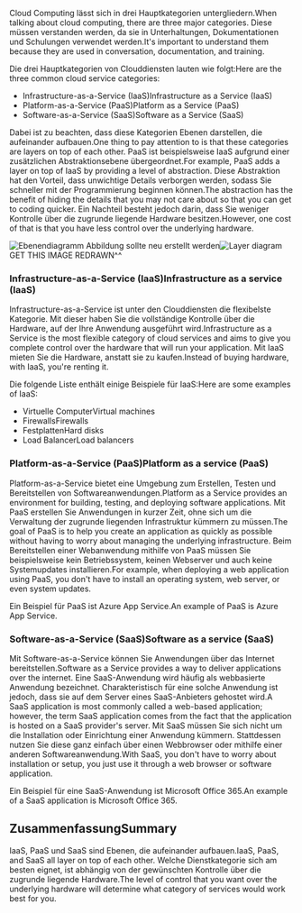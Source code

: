 <span data-ttu-id="60157-101">Cloud Computing lässt sich in drei Hauptkategorien untergliedern.</span><span class="sxs-lookup"><span data-stu-id="60157-101">When talking about cloud computing, there are three major categories.</span></span> <span data-ttu-id="60157-102">Diese müssen verstanden werden, da sie in Unterhaltungen, Dokumentationen und Schulungen verwendet werden.</span><span class="sxs-lookup"><span data-stu-id="60157-102">It's important to understand them because they are used in conversation, documentation, and training.</span></span>

<span data-ttu-id="60157-103">Die drei Hauptkategorien von Clouddiensten lauten wie folgt:</span><span class="sxs-lookup"><span data-stu-id="60157-103">Here are the three common cloud service categories:</span></span>

- <span data-ttu-id="60157-104">Infrastructure-as-a-Service (IaaS)</span><span class="sxs-lookup"><span data-stu-id="60157-104">Infrastructure as a Service (IaaS)</span></span>
- <span data-ttu-id="60157-105">Platform-as-a-Service (PaaS)</span><span class="sxs-lookup"><span data-stu-id="60157-105">Platform as a Service (PaaS)</span></span>
- <span data-ttu-id="60157-106">Software-as-a-Service (SaaS)</span><span class="sxs-lookup"><span data-stu-id="60157-106">Software as a Service (SaaS)</span></span>

<span data-ttu-id="60157-107">Dabei ist zu beachten, dass diese Kategorien Ebenen darstellen, die aufeinander aufbauen.</span><span class="sxs-lookup"><span data-stu-id="60157-107">One thing to pay attention to is that these categories are layers on top of each other.</span></span> <span data-ttu-id="60157-108">PaaS ist beispielsweise IaaS aufgrund einer zusätzlichen Abstraktionsebene übergeordnet.</span><span class="sxs-lookup"><span data-stu-id="60157-108">For example, PaaS adds a layer on top of IaaS by providing a level of abstraction.</span></span> <span data-ttu-id="60157-109">Diese Abstraktion hat den Vorteil, dass unwichtige Details verborgen werden, sodass Sie schneller mit der Programmierung beginnen können.</span><span class="sxs-lookup"><span data-stu-id="60157-109">The abstraction has the benefit of hiding the details that you may not care about so that you can get to coding quicker.</span></span> <span data-ttu-id="60157-110">Ein Nachteil besteht jedoch darin, dass Sie weniger Kontrolle über die zugrunde liegende Hardware besitzen.</span><span class="sxs-lookup"><span data-stu-id="60157-110">However, one cost of that is that you have less control over the underlying hardware.</span></span>

<span data-ttu-id="60157-111">![Ebenendiagramm](../media-drafts/5-layer-diagram.jpg) Abbildung sollte neu erstellt werden</span><span class="sxs-lookup"><span data-stu-id="60157-111">![Layer diagram](../media-drafts/5-layer-diagram.jpg) GET THIS IMAGE REDRAWN^^</span></span>

### <a name="infrastructure-as-a-service-iaas"></a><span data-ttu-id="60157-112">Infrastructure-as-a-Service (IaaS)</span><span class="sxs-lookup"><span data-stu-id="60157-112">Infrastructure as a service (IaaS)</span></span>

<span data-ttu-id="60157-113">Infrastructure-as-a-Service ist unter den Clouddiensten die flexibelste Kategorie. Mit dieser haben Sie die vollständige Kontrolle über die Hardware, auf der Ihre Anwendung ausgeführt wird.</span><span class="sxs-lookup"><span data-stu-id="60157-113">Infrastructure as a Service is the most flexible category of cloud services and aims to give you complete control over the hardware that will run your application.</span></span> <span data-ttu-id="60157-114">Mit IaaS mieten Sie die Hardware, anstatt sie zu kaufen.</span><span class="sxs-lookup"><span data-stu-id="60157-114">Instead of buying hardware, with IaaS, you're renting it.</span></span>

<span data-ttu-id="60157-115">Die folgende Liste enthält einige Beispiele für IaaS:</span><span class="sxs-lookup"><span data-stu-id="60157-115">Here are some examples of IaaS:</span></span>

- <span data-ttu-id="60157-116">Virtuelle Computer</span><span class="sxs-lookup"><span data-stu-id="60157-116">Virtual machines</span></span>
- <span data-ttu-id="60157-117">Firewalls</span><span class="sxs-lookup"><span data-stu-id="60157-117">Firewalls</span></span>
- <span data-ttu-id="60157-118">Festplatten</span><span class="sxs-lookup"><span data-stu-id="60157-118">Hard disks</span></span>
- <span data-ttu-id="60157-119">Load Balancer</span><span class="sxs-lookup"><span data-stu-id="60157-119">Load balancers</span></span>

### <a name="platform-as-a-service-paas"></a><span data-ttu-id="60157-120">Platform-as-a-Service (PaaS)</span><span class="sxs-lookup"><span data-stu-id="60157-120">Platform as a service (PaaS)</span></span>

<span data-ttu-id="60157-121">Platform-as-a-Service bietet eine Umgebung zum Erstellen, Testen und Bereitstellen von Softwareanwendungen.</span><span class="sxs-lookup"><span data-stu-id="60157-121">Platform as a Service provides an environment for building, testing, and deploying software applications.</span></span> <span data-ttu-id="60157-122">Mit PaaS erstellen Sie Anwendungen in kurzer Zeit, ohne sich um die Verwaltung der zugrunde liegenden Infrastruktur kümmern zu müssen.</span><span class="sxs-lookup"><span data-stu-id="60157-122">The goal of PaaS is to help you create an application as quickly as possible without having to worry about managing the underlying infrastructure.</span></span> <span data-ttu-id="60157-123">Beim Bereitstellen einer Webanwendung mithilfe von PaaS müssen Sie beispielsweise kein Betriebssystem, keinen Webserver und auch keine Systemupdates installieren.</span><span class="sxs-lookup"><span data-stu-id="60157-123">For example, when deploying a web application using PaaS, you don't have to install an operating system, web server, or even system updates.</span></span> 

<span data-ttu-id="60157-124">Ein Beispiel für PaaS ist Azure App Service.</span><span class="sxs-lookup"><span data-stu-id="60157-124">An example of PaaS is Azure App Service.</span></span>

### <a name="software-as-a-service-saas"></a><span data-ttu-id="60157-125">Software-as-a-Service (SaaS)</span><span class="sxs-lookup"><span data-stu-id="60157-125">Software as a service (SaaS)</span></span>

<span data-ttu-id="60157-126">Mit Software-as-a-Service können Sie Anwendungen über das Internet bereitstellen.</span><span class="sxs-lookup"><span data-stu-id="60157-126">Software as a Service provides a way to deliver applications over the internet.</span></span> <span data-ttu-id="60157-127">Eine SaaS-Anwendung wird häufig als webbasierte Anwendung bezeichnet. Charakteristisch für eine solche Anwendung ist jedoch, dass sie auf dem Server eines SaaS-Anbieters gehostet wird.</span><span class="sxs-lookup"><span data-stu-id="60157-127">A SaaS application is most commonly called a web-based application; however, the term SaaS application comes from the fact that the application is hosted on a SaaS provider's server.</span></span> <span data-ttu-id="60157-128">Mit SaaS müssen Sie sich nicht um die Installation oder Einrichtung einer Anwendung kümmern. Stattdessen nutzen Sie diese ganz einfach über einen Webbrowser oder mithilfe einer anderen Softwareanwendung.</span><span class="sxs-lookup"><span data-stu-id="60157-128">With SaaS, you don't have to worry about installation or setup, you just use it through a web browser or software application.</span></span> 

<span data-ttu-id="60157-129">Ein Beispiel für eine SaaS-Anwendung ist Microsoft Office 365.</span><span class="sxs-lookup"><span data-stu-id="60157-129">An example of a SaaS application is Microsoft Office 365.</span></span>

## <a name="summary"></a><span data-ttu-id="60157-130">Zusammenfassung</span><span class="sxs-lookup"><span data-stu-id="60157-130">Summary</span></span>

<span data-ttu-id="60157-131">IaaS, PaaS und SaaS sind Ebenen, die aufeinander aufbauen.</span><span class="sxs-lookup"><span data-stu-id="60157-131">IaaS, PaaS, and SaaS all layer on top of each other.</span></span> <span data-ttu-id="60157-132">Welche Dienstkategorie sich am besten eignet, ist abhängig von der gewünschten Kontrolle über die zugrunde liegende Hardware.</span><span class="sxs-lookup"><span data-stu-id="60157-132">The level of control that you want over the underlying hardware will determine what category of services would work best for you.</span></span>

